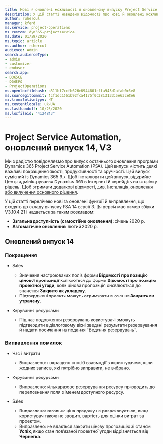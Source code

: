 ```yaml
---
title: Нові й оновлені можливості в оновленому випуску Project Service Automation 14 версії 3
description: У цій статті наведено відомості про нові й оновлені можливості Project Service Automation 14 версії 3.
author: ruhercul
manager: kfend
ms.service: project-operations
ms.custom: dyn365-projectservice
ms.date: 01/29/2020
ms.topic: article
ms.author: ruhercul
audience: Admin
search.audienceType:
- admin
- customizer
- enduser
search.app:
- D365CE
- D365PS
- ProjectOperations
ms.openlocfilehash: b811bf7ccfb626e6944801dffa943d2afab0c5e8
ms.sourcegitcommit: 4cf1dc1561b92fca4175f0b3813133c5e63ce8e6
ms.translationtype: HT
ms.contentlocale: uk-UA
ms.lasthandoff: 10/28/2020
ms.locfileid: "4124843"
---
```

# <a name="project-service-automation-update-release-14-v3"></a>Project Service Automation, оновлений випуск 14, V3
Ми з радістю повідомляємо про випуск останнього оновлення програми Dynamics 365 Project Service Automation (PSA). Цей випуск містить деякі важливі покращення якості, продуктивності та зручності. Цей випуск сумісний із Dynamics 365 9.x. Щоб інсталювати цей випуск, відкрийте Центр адміністрування Dynamics 365 в Інтернеті й перейдіть на сторінку рішень. Щоб отримати додаткові відомості, див. [Інсталяція, оновлення або вилучення основного рішення](https://docs.microsoft.com/power-platform/admin/install-remove-preferred-solution).

У цій статті перелічено нові та оновлені функції й виправлення, що входять до складу випуску PSA 14 версії 3. Ця версія має номер збірки V3.10.4.21 і надається за таким розкладом:

- **Загальна доступність (самостійне оновлення):** січень 2020 р.
- **Автоматичне оновлення:** лютий 2020 р.

## <a name="update-release-14"></a>Оновлений випуск 14

### <a name="enhancements"></a>Покращення

- Sales

     - Значення настроюваних полів форми **Відомості про позицію цінової пропозиції** копіюються до форми **Відомості про позицію проектної угоди**, коли цінова пропозиція оновлюється до значення **Закрито як укладену**.
     - Підтверджені проекти можуть отримувати значення **Закрито як утрачену**.

- Керування ресурсами

     - Під час подовження резервувань користувачі зможуть підтвердити в діалоговому вікні зведені результати резервування й надати посилання на подання "Ведення резервувань".


### <a name="bug-fixes"></a>Виправлення помилок

- Час і витрати

     - Виправлено: покращено спосіб взаємодії з користувачем, коли жодних записів, які потрібно виправити, не вибрано.

- Керування ресурсами

     - Виправлено: кількаразове резервування ресурсу призводить до переповнення поля з іменем доступного ресурсу.

- Sales

     - Виправлено: загальна ціна продажу не розраховується, якщо користувач також не вводить вартість для оцінки витрат за проектом.
     - Виправлено: не вдається закрити цінову пропозицію зі станом **Успіх**, якщо стан пов’язаної проектної угоди відрізняється від **Чернетка**.

